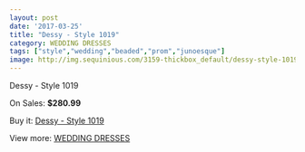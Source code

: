 ```yaml
---
layout: post
date: '2017-03-25'
title: "Dessy - Style 1019"
category: WEDDING DRESSES
tags: ["style","wedding","beaded","prom","junoesque"]
image: http://img.sequinious.com/3159-thickbox_default/dessy-style-1019.jpg
---
```

Dessy - Style 1019

On Sales: **$280.99**
<a href="https://www.sequinious.com/wedding-dresses/1305-dessy-style-1019.html"><amp-img layout="responsive" width="600" height="600" src="//img.sequinious.com/3159-thickbox_default/dessy-style-1019.jpg" alt="Dessy - Style 1019 0" /></a>
<a href="https://www.sequinious.com/wedding-dresses/1305-dessy-style-1019.html"><amp-img layout="responsive" width="600" height="600" src="//img.sequinious.com/3160-thickbox_default/dessy-style-1019.jpg" alt="Dessy - Style 1019 1" /></a>

Buy it: [Dessy - Style 1019](https://www.sequinious.com/wedding-dresses/1305-dessy-style-1019.html "Dessy - Style 1019")

View more: [WEDDING DRESSES](https://www.sequinious.com/2-wedding-dresses "WEDDING DRESSES")